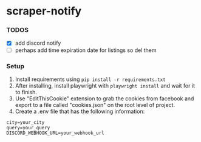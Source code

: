 # scraper-notify

### TODOS

- [x] add discord notify
- [ ] perhaps add time expiration date for listings so del them

### Setup

1. Install requirements using `pip install -r requirements.txt`
2. After installing, install playwright with `playwright install` and wait for it to finish.
3. Use "EditThisCookie" extension to grab the cookies from facebook and export to a file called "cookies.json" on the root level of project.
4. Create a .env file that has the following information:

```env
city=your_city
query=your_query
DISCORD_WEBHOOK_URL=your_webhook_url
```
